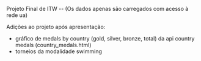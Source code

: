 Projeto Final de ITW -- (Os dados apenas são carregados com acesso à rede ua) 

Adições ao projeto após apresentação:
 - gráfico de medals by country (gold, silver, bronze, total) da api country medals (country_medals.html)
 - torneios da modalidade swimming 
